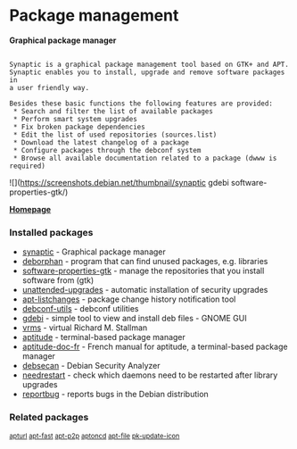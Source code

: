 # Package management

__Graphical package manager__

```

Synaptic is a graphical package management tool based on GTK+ and APT.
Synaptic enables you to install, upgrade and remove software packages in
a user friendly way.

Besides these basic functions the following features are provided:
 * Search and filter the list of available packages
 * Perform smart system upgrades
 * Fix broken package dependencies
 * Edit the list of used repositories (sources.list)
 * Download the latest changelog of a package
 * Configure packages through the debconf system
 * Browse all available documentation related to a package (dwww is required)

```

![](https://screenshots.debian.net/thumbnail/synaptic
gdebi
software-properties-gtk/)


 **[Homepage](http://www.nongnu.org/synaptic/)**

### Installed packages

* [synaptic](https://packages.debian.org/jessie/synaptic) - Graphical package manager
* [deborphan](https://packages.debian.org/jessie/deborphan) - program that can find unused packages, e.g. libraries
* [software-properties-gtk](https://packages.debian.org/jessie/software-properties-gtk) - manage the repositories that you install software from (gtk)
* [unattended-upgrades](https://packages.debian.org/jessie/unattended-upgrades) - automatic installation of security upgrades
* [apt-listchanges](https://packages.debian.org/jessie/apt-listchanges) - package change history notification tool
* [debconf-utils](https://packages.debian.org/jessie/debconf-utils) - debconf utilities
* [gdebi](https://packages.debian.org/jessie/gdebi) - simple tool to view and install deb files - GNOME GUI
* [vrms](https://packages.debian.org/jessie/vrms) - virtual Richard M. Stallman
* [aptitude](https://packages.debian.org/jessie/aptitude) - terminal-based package manager
* [aptitude-doc-fr](https://packages.debian.org/jessie/aptitude-doc-fr) - French manual for aptitude, a terminal-based package manager
* [debsecan](https://packages.debian.org/jessie/debsecan) - Debian Security Analyzer
* [needrestart](https://packages.debian.org/jessie/needrestart) - check which daemons need to be restarted after library upgrades
* [reportbug](https://packages.debian.org/jessie/reportbug) - reports bugs in the Debian distribution

### Related packages

<sub> [apturl](https://packages.debian.org/jessie/apturl) [apt-fast](https://packages.debian.org/jessie/apt-fast) [apt-p2p](https://packages.debian.org/jessie/apt-p2p) [aptoncd](https://packages.debian.org/jessie/aptoncd) [apt-file](https://packages.debian.org/jessie/apt-file) [pk-update-icon](https://packages.debian.org/jessie/pk-update-icon)  </sub>
